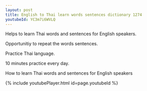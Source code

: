 ```yaml
---
layout: post
title: English to Thai learn words sentences dictionary 1274 
youtubeId: YC3m7i6WVLQ
---
```

 
 
Helps to learn Thai words and sentences for English speakers.

Opportunitiy to repeat the words sentences. 

Practice Thai language. 
 
10 minutes practice every day. 
 
How to learn Thai words and sentences for English speakers 
 
{% include youtubePlayer.html id=page.youtubeId %}
 

